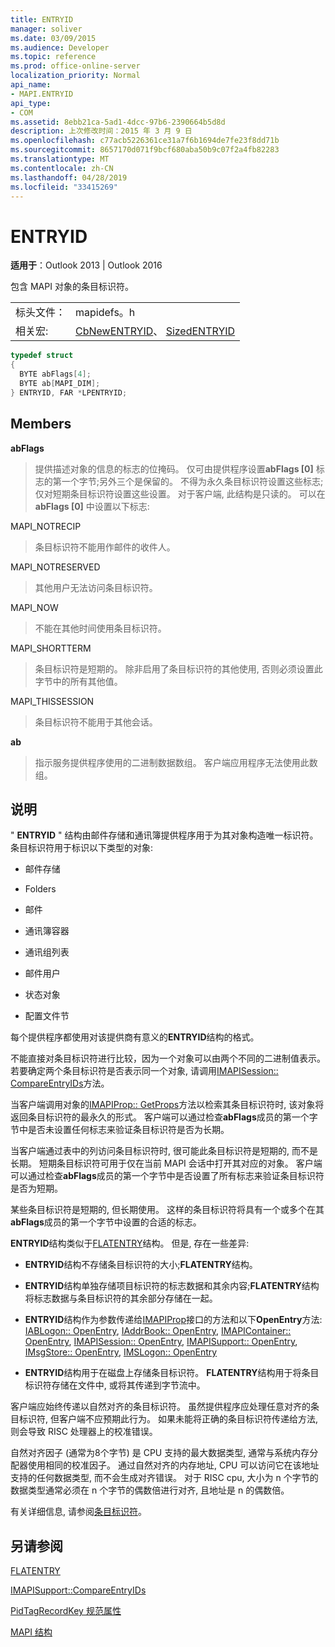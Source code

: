 ```yaml
---
title: ENTRYID
manager: soliver
ms.date: 03/09/2015
ms.audience: Developer
ms.topic: reference
ms.prod: office-online-server
localization_priority: Normal
api_name:
- MAPI.ENTRYID
api_type:
- COM
ms.assetid: 8ebb21ca-5ad1-4dcc-97b6-2390664b5d8d
description: 上次修改时间：2015 年 3 月 9 日
ms.openlocfilehash: c77acb5226361ce31a7f6b1694de7fe23f8dd71b
ms.sourcegitcommit: 8657170d071f9bcf680aba50b9c07f2a4fb82283
ms.translationtype: MT
ms.contentlocale: zh-CN
ms.lasthandoff: 04/28/2019
ms.locfileid: "33415269"
---
```

# <a name="entryid"></a>ENTRYID

  
  
**适用于**：Outlook 2013 | Outlook 2016 
  
包含 MAPI 对象的条目标识符。 
  
|||
|:-----|:-----|
|标头文件：  <br/> |mapidefs。h  <br/> |
|相关宏:  <br/> |[CbNewENTRYID](cbnewentryid.md)、 [SizedENTRYID](sizedentryid.md) <br/> |
   
```cpp
typedef struct
{
  BYTE abFlags[4];
  BYTE ab[MAPI_DIM];
} ENTRYID, FAR *LPENTRYID;

```

## <a name="members"></a>Members

 **abFlags**
  
> 提供描述对象的信息的标志的位掩码。 仅可由提供程序设置**abFlags [0]** 标志的第一个字节;另外三个是保留的。 不得为永久条目标识符设置这些标志;仅对短期条目标识符设置这些设置。 对于客户端, 此结构是只读的。 可以在**abFlags [0]** 中设置以下标志:
    
MAPI_NOTRECIP 
  
> 条目标识符不能用作邮件的收件人。
    
MAPI_NOTRESERVED 
  
> 其他用户无法访问条目标识符。
    
MAPI_NOW 
  
> 不能在其他时间使用条目标识符。
    
MAPI_SHORTTERM 
  
> 条目标识符是短期的。 除非启用了条目标识符的其他使用, 否则必须设置此字节中的所有其他值。
    
MAPI_THISSESSION 
  
> 条目标识符不能用于其他会话。
    
 **ab**
  
> 指示服务提供程序使用的二进制数据数组。 客户端应用程序无法使用此数组。
    
## <a name="remarks"></a>说明

" **ENTRYID** " 结构由邮件存储和通讯簿提供程序用于为其对象构造唯一标识符。 条目标识符用于标识以下类型的对象: 
  
- 邮件存储
    
- Folders
    
- 邮件
    
- 通讯簿容器
    
- 通讯组列表
    
- 邮件用户
    
- 状态对象
    
- 配置文件节
    
每个提供程序都使用对该提供商有意义的**ENTRYID**结构的格式。 
  
不能直接对条目标识符进行比较，因为一个对象可以由两个不同的二进制值表示。 若要确定两个条目标识符是否表示同一个对象, 请调用[IMAPISession:: CompareEntryIDs](imapisession-compareentryids.md)方法。 
  
当客户端调用对象的[IMAPIProp:: GetProps](imapiprop-getprops.md)方法以检索其条目标识符时, 该对象将返回条目标识符的最永久的形式。 客户端可以通过检查**abFlags**成员的第一个字节中是否未设置任何标志来验证条目标识符是否为长期。 
  
当客户端通过表中的列访问条目标识符时, 很可能此条目标识符是短期的, 而不是长期。 短期条目标识符可用于仅在当前 MAPI 会话中打开其对应的对象。 客户端可以通过检查**abFlags**成员的第一个字节中是否设置了所有标志来验证条目标识符是否为短期。 
  
某些条目标识符是短期的, 但长期使用。 这样的条目标识符将具有一个或多个在其**abFlags**成员的第一个字节中设置的合适的标志。 
  
**ENTRYID**结构类似于[FLATENTRY](flatentry.md)结构。 但是, 存在一些差异: 
  
- **ENTRYID**结构不存储条目标识符的大小;**FLATENTRY**结构。 
    
- **ENTRYID**结构单独存储项目标识符的标志数据和其余内容;**FLATENTRY**结构将标志数据与条目标识符的其余部分存储在一起。 
    
- **ENTRYID**结构作为参数传递给[IMAPIProp](imapipropiunknown.md)接口的方法和以下**OpenEntry**方法: [IABLogon:: OpenEntry](iablogon-openentry.md), [IAddrBook:: OpenEntry](iaddrbook-openentry.md), [IMAPIContainer:: OpenEntry](imapicontainer-openentry.md), [IMAPISession:: OpenEntry](imapisession-openentry.md), [IMAPISupport:: OpenEntry](imapisupport-openentry.md), [IMsgStore:: OpenEntry](imsgstore-openentry.md), [IMSLogon:: OpenEntry](imslogon-openentry.md)
    
- **ENTRYID**结构用于在磁盘上存储条目标识符。 **FLATENTRY**结构用于将条目标识符存储在文件中, 或将其传递到字节流中。 
    
客户端应始终传递以自然对齐的条目标识符。 虽然提供程序应处理任意对齐的条目标识符, 但客户端不应预期此行为。 如果未能将正确的条目标识符传递给方法, 则会导致 RISC 处理器上的校准错误。 
  
自然对齐因子 (通常为8个字节) 是 CPU 支持的最大数据类型, 通常与系统内存分配器使用相同的校准因子。 通过自然对齐的内存地址, CPU 可以访问它在该地址支持的任何数据类型, 而不会生成对齐错误。 对于 RISC cpu, 大小为 n 个字节的数据类型通常必须在 n 个字节的偶数倍进行对齐, 且地址是 n 的偶数倍。
  
有关详细信息, 请参阅[条目标识符](mapi-entry-identifiers.md)。 
  
## <a name="see-also"></a>另请参阅



[FLATENTRY](flatentry.md)
  
[IMAPISupport::CompareEntryIDs](imapisupport-compareentryids.md)
  
[PidTagRecordKey 规范属性](pidtagrecordkey-canonical-property.md)


[MAPI 结构](mapi-structures.md)

